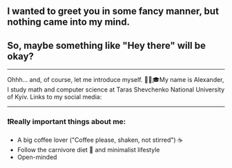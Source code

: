 ## I wanted to greet you in some fancy manner, but nothing came into my mind. 
## So, maybe something like "Hey there" will be okay? 
- - -
Ohhh... and, of course, let me introduce myself.
:student:🎓My name is Alexander, I study math and computer science at Taras Shevchenko National University of Kyiv. 
Links to my social media: 
- - -
### :exclamation:Really important things about me:
* A big coffee lover ("Coffee please, shaken, not stirred") :coffee:
* Follow the carnivore diet :cut_of_meat: and minimalist lifestyle
* Open-minded 

